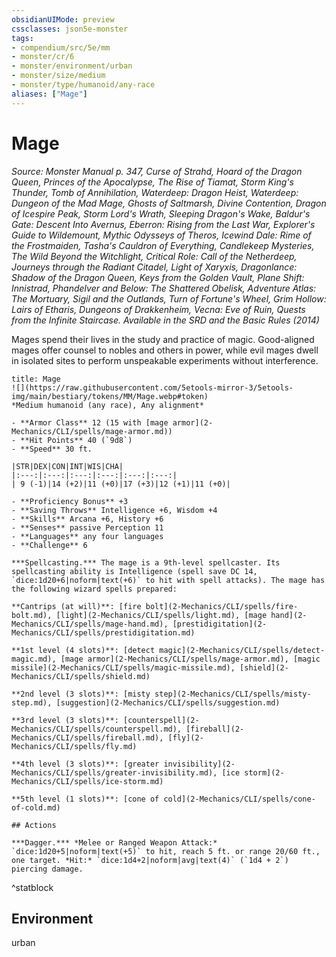 ```yaml
---
obsidianUIMode: preview
cssclasses: json5e-monster
tags:
- compendium/src/5e/mm
- monster/cr/6
- monster/environment/urban
- monster/size/medium
- monster/type/humanoid/any-race
aliases: ["Mage"]
---
```

# Mage
*Source: Monster Manual p. 347, Curse of Strahd, Hoard of the Dragon Queen, Princes of the Apocalypse, The Rise of Tiamat, Storm King's Thunder, Tomb of Annihilation, Waterdeep: Dragon Heist, Waterdeep: Dungeon of the Mad Mage, Ghosts of Saltmarsh, Divine Contention, Dragon of Icespire Peak, Storm Lord's Wrath, Sleeping Dragon's Wake, Baldur's Gate: Descent Into Avernus, Eberron: Rising from the Last War, Explorer's Guide to Wildemount, Mythic Odysseys of Theros, Icewind Dale: Rime of the Frostmaiden, Tasha's Cauldron of Everything, Candlekeep Mysteries, The Wild Beyond the Witchlight, Critical Role: Call of the Netherdeep, Journeys through the Radiant Citadel, Light of Xaryxis, Dragonlance: Shadow of the Dragon Queen, Keys from the Golden Vault, Plane Shift: Innistrad, Phandelver and Below: The Shattered Obelisk, Adventure Atlas: The Mortuary, Sigil and the Outlands, Turn of Fortune's Wheel, Grim Hollow: Lairs of Etharis, Dungeons of Drakkenheim, Vecna: Eve of Ruin, Quests from the Infinite Staircase. Available in the <span title='Systems Reference Document (5.1)'>SRD</span> and the Basic Rules (2014)*  

Mages spend their lives in the study and practice of magic. Good-aligned mages offer counsel to nobles and others in power, while evil mages dwell in isolated sites to perform unspeakable experiments without interference.

```ad-statblock
title: Mage
![](https://raw.githubusercontent.com/5etools-mirror-3/5etools-img/main/bestiary/tokens/MM/Mage.webp#token)
*Medium humanoid (any race), Any alignment*

- **Armor Class** 12 (15 with [mage armor](2-Mechanics/CLI/spells/mage-armor.md))
- **Hit Points** 40 (`9d8`)
- **Speed** 30 ft.

|STR|DEX|CON|INT|WIS|CHA|
|:---:|:---:|:---:|:---:|:---:|:---:|
| 9 (-1)|14 (+2)|11 (+0)|17 (+3)|12 (+1)|11 (+0)|

- **Proficiency Bonus** +3
- **Saving Throws** Intelligence +6, Wisdom +4
- **Skills** Arcana +6, History +6
- **Senses** passive Perception 11
- **Languages** any four languages
- **Challenge** 6

***Spellcasting.*** The mage is a 9th-level spellcaster. Its spellcasting ability is Intelligence (spell save DC 14, `dice:1d20+6|noform|text(+6)` to hit with spell attacks). The mage has the following wizard spells prepared:

**Cantrips (at will)**: [fire bolt](2-Mechanics/CLI/spells/fire-bolt.md), [light](2-Mechanics/CLI/spells/light.md), [mage hand](2-Mechanics/CLI/spells/mage-hand.md), [prestidigitation](2-Mechanics/CLI/spells/prestidigitation.md)

**1st level (4 slots)**: [detect magic](2-Mechanics/CLI/spells/detect-magic.md), [mage armor](2-Mechanics/CLI/spells/mage-armor.md), [magic missile](2-Mechanics/CLI/spells/magic-missile.md), [shield](2-Mechanics/CLI/spells/shield.md)

**2nd level (3 slots)**: [misty step](2-Mechanics/CLI/spells/misty-step.md), [suggestion](2-Mechanics/CLI/spells/suggestion.md)

**3rd level (3 slots)**: [counterspell](2-Mechanics/CLI/spells/counterspell.md), [fireball](2-Mechanics/CLI/spells/fireball.md), [fly](2-Mechanics/CLI/spells/fly.md)

**4th level (3 slots)**: [greater invisibility](2-Mechanics/CLI/spells/greater-invisibility.md), [ice storm](2-Mechanics/CLI/spells/ice-storm.md)

**5th level (1 slots)**: [cone of cold](2-Mechanics/CLI/spells/cone-of-cold.md)

## Actions

***Dagger.*** *Melee or Ranged Weapon Attack:* `dice:1d20+5|noform|text(+5)` to hit, reach 5 ft. or range 20/60 ft., one target. *Hit:* `dice:1d4+2|noform|avg|text(4)` (`1d4 + 2`) piercing damage.
```
^statblock

## Environment

urban